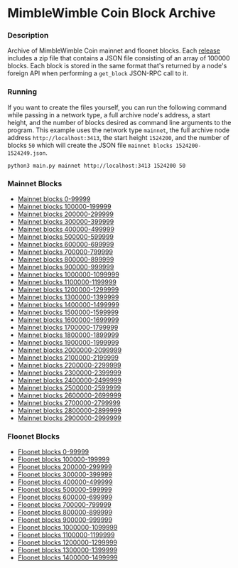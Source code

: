 # MimbleWimble Coin Block Archive

### Description
Archive of MimbleWimble Coin mainnet and floonet blocks. Each [release](https://github.com/NicolasFlamel1/MimbleWimble-Coin-Block-Archive/releases) includes a zip file that contains a JSON file consisting of an array of 100000 blocks. Each block is stored in the same format that's returned by a node's foreign API when performing a `get_block` JSON-RPC call to it.

### Running
If you want to create the files yourself, you can run the following command while passing in a network type, a full archive node's address, a start height, and the number of blocks desired as command line arguments to the program. This example uses the network type `mainnet`, the full archive node address `http://localhost:3413`, the start height `1524200`, and the number of blocks `50` which will create the JSON file `mainnet blocks 1524200-1524249.json`.
```
python3 main.py mainnet http://localhost:3413 1524200 50
```

### Mainnet Blocks
* [Mainnet blocks 0-99999](https://github.com/NicolasFlamel1/MimbleWimble-Coin-Block-Archive/releases/download/Mainnet_Blocks_0-99999/mainnet_blocks_0-99999.zip)
* [Mainnet blocks 100000-199999](https://github.com/NicolasFlamel1/MimbleWimble-Coin-Block-Archive/releases/download/Mainnet_Blocks_100000-199999/mainnet_blocks_100000-199999.zip)
* [Mainnet blocks 200000-299999](https://github.com/NicolasFlamel1/MimbleWimble-Coin-Block-Archive/releases/download/Mainnet_Blocks_200000-299999/mainnet_blocks_200000-299999.zip)
* [Mainnet blocks 300000-399999](https://github.com/NicolasFlamel1/MimbleWimble-Coin-Block-Archive/releases/download/Mainnet_Blocks_300000-399999/mainnet_blocks_300000-399999.zip)
* [Mainnet blocks 400000-499999](https://github.com/NicolasFlamel1/MimbleWimble-Coin-Block-Archive/releases/download/Mainnet_Blocks_400000-499999/mainnet_blocks_400000-499999.zip)
* [Mainnet blocks 500000-599999](https://github.com/NicolasFlamel1/MimbleWimble-Coin-Block-Archive/releases/download/Mainnet_Blocks_500000-599999/mainnet_blocks_500000-599999.zip)
* [Mainnet blocks 600000-699999](https://github.com/NicolasFlamel1/MimbleWimble-Coin-Block-Archive/releases/download/Mainnet_Blocks_600000-699999/mainnet_blocks_600000-699999.zip)
* [Mainnet blocks 700000-799999](https://github.com/NicolasFlamel1/MimbleWimble-Coin-Block-Archive/releases/download/Mainnet_Blocks_700000-799999/mainnet_blocks_700000-799999.zip)
* [Mainnet blocks 800000-899999](https://github.com/NicolasFlamel1/MimbleWimble-Coin-Block-Archive/releases/download/Mainnet_Blocks_800000-899999/mainnet_blocks_800000-899999.zip)
* [Mainnet blocks 900000-999999](https://github.com/NicolasFlamel1/MimbleWimble-Coin-Block-Archive/releases/download/Mainnet_Blocks_900000-999999/mainnet_blocks_900000-999999.zip)
* [Mainnet blocks 1000000-1099999](https://github.com/NicolasFlamel1/MimbleWimble-Coin-Block-Archive/releases/download/Mainnet_Blocks_1000000-1099999/mainnet_blocks_1000000-1099999.zip)
* [Mainnet blocks 1100000-1199999](https://github.com/NicolasFlamel1/MimbleWimble-Coin-Block-Archive/releases/download/Mainnet_Blocks_1100000-1199999/mainnet_blocks_1100000-1199999.zip)
* [Mainnet blocks 1200000-1299999](https://github.com/NicolasFlamel1/MimbleWimble-Coin-Block-Archive/releases/download/Mainnet_Blocks_1200000-1299999/mainnet_blocks_1200000-1299999.zip)
* [Mainnet blocks 1300000-1399999](https://github.com/NicolasFlamel1/MimbleWimble-Coin-Block-Archive/releases/download/Mainnet_Blocks_1300000-1399999/mainnet_blocks_1300000-1399999.zip)
* [Mainnet blocks 1400000-1499999](https://github.com/NicolasFlamel1/MimbleWimble-Coin-Block-Archive/releases/download/Mainnet_Blocks_1400000-1499999/mainnet_blocks_1400000-1499999.zip)
* [Mainnet blocks 1500000-1599999](https://github.com/NicolasFlamel1/MimbleWimble-Coin-Block-Archive/releases/download/Mainnet_Blocks_1500000-1599999/mainnet_blocks_1500000-1599999.zip)
* [Mainnet blocks 1600000-1699999](https://github.com/NicolasFlamel1/MimbleWimble-Coin-Block-Archive/releases/download/Mainnet_Blocks_1600000-1699999/mainnet_blocks_1600000-1699999.zip)
* [Mainnet blocks 1700000-1799999](https://github.com/NicolasFlamel1/MimbleWimble-Coin-Block-Archive/releases/download/Mainnet_Blocks_1700000-1799999/mainnet_blocks_1700000-1799999.zip)
* [Mainnet blocks 1800000-1899999](https://github.com/NicolasFlamel1/MimbleWimble-Coin-Block-Archive/releases/download/Mainnet_Blocks_1800000-1899999/mainnet_blocks_1800000-1899999.zip)
* [Mainnet blocks 1900000-1999999](https://github.com/NicolasFlamel1/MimbleWimble-Coin-Block-Archive/releases/download/Mainnet_Blocks_1900000-1999999/mainnet_blocks_1900000-1999999.zip)
* [Mainnet blocks 2000000-2099999](https://github.com/NicolasFlamel1/MimbleWimble-Coin-Block-Archive/releases/download/Mainnet_Blocks_2000000-2099999/mainnet_blocks_2000000-2099999.zip)
* [Mainnet blocks 2100000-2199999](https://github.com/NicolasFlamel1/MimbleWimble-Coin-Block-Archive/releases/download/Mainnet_Blocks_2100000-2199999/mainnet_blocks_2100000-2199999.zip)
* [Mainnet blocks 2200000-2299999](https://github.com/NicolasFlamel1/MimbleWimble-Coin-Block-Archive/releases/download/Mainnet_Blocks_2200000-2299999/mainnet_blocks_2200000-2299999.zip)
* [Mainnet blocks 2300000-2399999](https://github.com/NicolasFlamel1/MimbleWimble-Coin-Block-Archive/releases/download/Mainnet_Blocks_2300000-2399999/mainnet_blocks_2300000-2399999.zip)
* [Mainnet blocks 2400000-2499999](https://github.com/NicolasFlamel1/MimbleWimble-Coin-Block-Archive/releases/download/Mainnet_Blocks_2400000-2499999/mainnet_blocks_2400000-2499999.zip)
* [Mainnet blocks 2500000-2599999](https://github.com/NicolasFlamel1/MimbleWimble-Coin-Block-Archive/releases/download/Mainnet_Blocks_2500000-2599999/mainnet_blocks_2500000-2599999.zip)
* [Mainnet blocks 2600000-2699999](https://github.com/NicolasFlamel1/MimbleWimble-Coin-Block-Archive/releases/download/Mainnet_Blocks_2600000-2699999/mainnet_blocks_2600000-2699999.zip)
* [Mainnet blocks 2700000-2799999](https://github.com/NicolasFlamel1/MimbleWimble-Coin-Block-Archive/releases/download/Mainnet_Blocks_2700000-2799999/mainnet_blocks_2700000-2799999.zip)
* [Mainnet blocks 2800000-2899999](https://github.com/NicolasFlamel1/MimbleWimble-Coin-Block-Archive/releases/download/Mainnet_Blocks_2800000-2899999/mainnet_blocks_2800000-2899999.zip)
* [Mainnet blocks 2900000-2999999](https://github.com/NicolasFlamel1/MimbleWimble-Coin-Block-Archive/releases/download/Mainnet_Blocks_2900000-2999999/mainnet_blocks_2900000-2999999.zip)

### Floonet Blocks
* [Floonet blocks 0-99999](https://github.com/NicolasFlamel1/MimbleWimble-Coin-Block-Archive/releases/download/Floonet_Blocks_0-99999/floonet_blocks_0-99999.zip)
* [Floonet blocks 100000-199999](https://github.com/NicolasFlamel1/MimbleWimble-Coin-Block-Archive/releases/download/Floonet_Blocks_100000-199999/floonet_blocks_100000-199999.zip)
* [Floonet blocks 200000-299999](https://github.com/NicolasFlamel1/MimbleWimble-Coin-Block-Archive/releases/download/Floonet_Blocks_200000-299999/floonet_blocks_200000-299999.zip)
* [Floonet blocks 300000-399999](https://github.com/NicolasFlamel1/MimbleWimble-Coin-Block-Archive/releases/download/Floonet_Blocks_300000-399999/floonet_blocks_300000-399999.zip)
* [Floonet blocks 400000-499999](https://github.com/NicolasFlamel1/MimbleWimble-Coin-Block-Archive/releases/download/Floonet_Blocks_400000-499999/floonet_blocks_400000-499999.zip)
* [Floonet blocks 500000-599999](https://github.com/NicolasFlamel1/MimbleWimble-Coin-Block-Archive/releases/download/Floonet_Blocks_500000-599999/floonet_blocks_500000-599999.zip)
* [Floonet blocks 600000-699999](https://github.com/NicolasFlamel1/MimbleWimble-Coin-Block-Archive/releases/download/Floonet_Blocks_600000-699999/floonet_blocks_600000-699999.zip)
* [Floonet blocks 700000-799999](https://github.com/NicolasFlamel1/MimbleWimble-Coin-Block-Archive/releases/download/Floonet_Blocks_700000-799999/floonet_blocks_700000-799999.zip)
* [Floonet blocks 800000-899999](https://github.com/NicolasFlamel1/MimbleWimble-Coin-Block-Archive/releases/download/Floonet_Blocks_800000-899999/floonet_blocks_800000-899999.zip)
* [Floonet blocks 900000-999999](https://github.com/NicolasFlamel1/MimbleWimble-Coin-Block-Archive/releases/download/Floonet_Blocks_900000-999999/floonet_blocks_900000-999999.zip)
* [Floonet blocks 1000000-1099999](https://github.com/NicolasFlamel1/MimbleWimble-Coin-Block-Archive/releases/download/Floonet_Blocks_1000000-1099999/floonet_blocks_1000000-1099999.zip)
* [Floonet blocks 1100000-1199999](https://github.com/NicolasFlamel1/MimbleWimble-Coin-Block-Archive/releases/download/Floonet_Blocks_1100000-1199999/floonet_blocks_1100000-1199999.zip)
* [Floonet blocks 1200000-1299999](https://github.com/NicolasFlamel1/MimbleWimble-Coin-Block-Archive/releases/download/Floonet_Blocks_1200000-1299999/floonet_blocks_1200000-1299999.zip)
* [Floonet blocks 1300000-1399999](https://github.com/NicolasFlamel1/MimbleWimble-Coin-Block-Archive/releases/download/Floonet_Blocks_1300000-1399999/floonet_blocks_1300000-1399999.zip)
* [Floonet blocks 1400000-1499999](https://github.com/NicolasFlamel1/MimbleWimble-Coin-Block-Archive/releases/download/Floonet_Blocks_1400000-1499999/floonet_blocks_1400000-1499999.zip)
